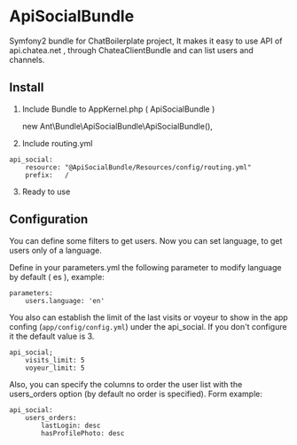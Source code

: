 ApiSocialBundle
==================

Symfony2 bundle for ChatBoilerplate project, It makes it easy to use API of api.chatea.net , through ChateaClientBundle and can list users and channels.

Install
-------

1) Include Bundle to AppKernel.php ( ApiSocialBundle )

    new Ant\Bundle\ApiSocialBundle\ApiSocialBundle(),
    
2) Include routing.yml

```
api_social:
    resource: "@ApiSocialBundle/Resources/config/routing.yml"
    prefix:   /
``` 
    
3) Ready to use

Configuration
-------------

You can define some filters to get users. Now you can set language, to get users only of a language.

Define in your parameters.yml the following parameter to modify language by default ( es ), example:

```
parameters:
    users.language: 'en'

```

You also can establish the limit of the last visits or voyeur to show in the app confing (```app/config/config.yml```) under the api_social. If you don't configure it the default value is 3.

```
api_social;
    visits_limit: 5
    voyeur_limit: 5
```

Also, you can specify the columns to order the user list with the users_orders option (by default no order is specified). Form example:

```
api_social:
    users_orders:
        lastLogin: desc
        hasProfilePhoto: desc
```